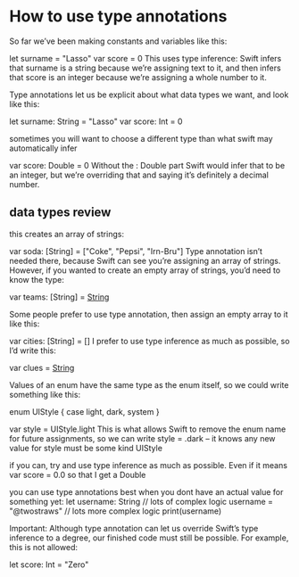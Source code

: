 # How to use type annotations
So far we’ve been making constants and variables like this:

let surname = "Lasso"
var score = 0
This uses type inference: Swift infers that surname is a string because we’re assigning text to it, and then infers that score is an integer because we’re assigning a whole number to it.

Type annotations let us be explicit about what data types we want, and look like this:

let surname: String = "Lasso"
var score: Int = 0

sometimes you will want to choose a different type than what swift may automatically infer

var score: Double = 0
Without the : Double part Swift would infer that to be an integer, but we’re overriding that and saying it’s definitely a decimal number.

## data types review
this creates an array of strings:

var soda: [String] = ["Coke", "Pepsi", "Irn-Bru"]
Type annotation isn’t needed there, because Swift can see you’re assigning an array of strings. However, if you wanted to create an empty array of strings, you’d need to know the type:

var teams: [String] = [String]()

Some people prefer to use type annotation, then assign an empty array to it like this:

var cities: [String] = []
I prefer to use type inference as much as possible, so I’d write this:

var clues = [String]()

Values of an enum have the same type as the enum itself, so we could write something like this:

enum UIStyle {
    case light, dark, system
}

var style = UIStyle.light
This is what allows Swift to remove the enum name for future assignments, so we can write style = .dark – it knows any new value for style must be some kind UIStyle

if you can, try and use type inference as much as possible. Even if it means var score = 0.0 so that I get a Double

you can use type annotations best when you dont have an actual value for something yet:
let username: String
// lots of complex logic
username = "@twostraws"
// lots more complex logic
print(username)

Important: Although type annotation can let us override Swift’s type inference to a degree, our finished code must still be possible. For example, this is not allowed:

let score: Int = "Zero"